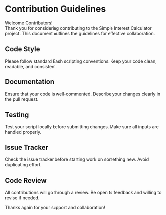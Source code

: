 # Contribution Guidelines

Welcome Contributors!  
Thank you for considering contributing to the Simple Interest Calculator project. This document outlines the guidelines for effective collaboration.

## Code Style
Please follow standard Bash scripting conventions. Keep your code clean, readable, and consistent.

## Documentation
Ensure that your code is well-commented. Describe your changes clearly in the pull request.

## Testing
Test your script locally before submitting changes. Make sure all inputs are handled properly.

## Issue Tracker
Check the issue tracker before starting work on something new. Avoid duplicating effort.

## Code Review
All contributions will go through a review. Be open to feedback and willing to revise if needed.

Thanks again for your support and collaboration!

